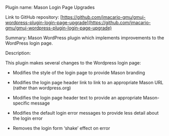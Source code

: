 Plugin name: Mason Login Page Upgrades 

Link to GitHub repository: [https://github.com/jmacario-gmu/gmuj-wordpress-plugin-login-page-upgrade](https://github.com/jmacario-gmu/gmuj-wordpress-plugin-login-page-upgrade)

Summary: Mason WordPress plugin which implements improvements to the WordPress login page. 

Description:  

This plugin makes several changes to the Wordpress login page: 

* Modifies the style of the login page to provide Mason branding 

* Modifies the login page header link to link to an appropriate Mason URL (rather than wordpress.org) 

* Modifies the login page header text to provide an appropriate Mason-specific message 

* Modifies the default login error messages to provide less detail about the login error 

* Removes the login form ‘shake’ effect on error 